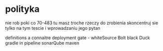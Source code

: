 # polityka

nie rob poki co 70-483
tu masz troche rzeczy do zrobienia 
skoncentruj sie tylko na tym tescie i wprowadzaniu jego pytan 


definitions a connaitre
    deployment gate - 
    whiteSource Bolt
    black Duck
    gradle in pipeline
    sonarQube
    maven